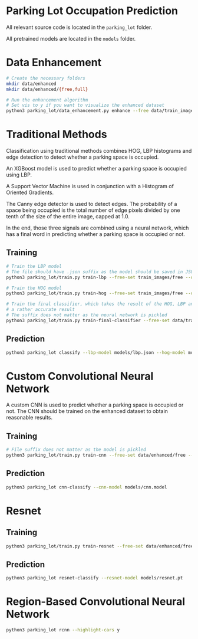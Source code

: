 # Parking Lot Occupation Prediction

All relevant source code is located in the `parking_lot` folder.

All pretrained models are located in the `models` folder.


# Data Enhancement

```sh
# Create the necessary folders
mkdir data/enhanced
mkdir data/enhanced/{free,full}

# Run the enhancement algorithm
# Set vis to y if you want to visualize the enhanced dataset
python3 parking_lot/data_enhancement.py enhance --free data/train_images/free --occupied data/train_images/full --dest data/enhanced --vis n
```

# Traditional Methods

Classification using traditional methods combines HOG, LBP histograms and edge detection to detect whether a parking
space is occupied.

An XGBoost model is used to predict whether a parking space is occupied using LBP.

A Support Vector Machine is used in conjunction with a Histogram of Oriented Gradients.

The Canny edge detector is used to detect edges. The probability of a space being occupied is the total number
of edge pixels divided by one tenth of the size of the entire image, capped at 1.0.

In the end, those three signals are combined using a neural network, which has a final word in predicting whether
a parking space is occupied or not.

## Training

```sh
# Train the LBP model
# The file should have .json suffix as the model should be saved in JSON format
python3 parking_lot/train.py train-lbp --free-set train_images/free --occupied-set train_images/full --model-name lbp.json

# Train the HOG model
python3 parking_lot/train.py train-hog --free-set train_images/free --occupied-set train_images/full --model-name hog.yml

# Train the final classifier, which takes the result of the HOG, LBP and edge prediction and gives us
# a rather accurate result
# The suffix does not matter as the neural network is pickled
python3 parking_lot/train.py train-final-classifier --free-set data/train_images/free --occupied-set data/train_images/full --hog-model models/hog.yml --lbp-model models/lbp.json --model-name models/classifier.model
```

## Prediction

```sh
python3 parking_lot classify --lbp-model models/lbp.json --hog-model models/hog.yml --final-classifier-model models/classifier.model
```

# Custom Convolutional Neural Network

A custom CNN is used to predict whether a parking space is occupied or not. The CNN should be trained on the enhanced dataset
to obtain reasonable results.

## Training

```sh
# File suffix does not matter as the model is pickled
python3 parking_lot/train.py train-cnn --free-set data/enhanced/free --occupied-set data/enhanced/full --model-name 'cnn.model'
```

## Prediction

```sh
python3 parking_lot cnn-classify --cnn-model models/cnn.model
```

# Resnet

## Training

```sh
python3 parking_lot/train.py train-resnet --free-set data/enhanced/free --occupied-set data/enhanced/full --model-name 'resnet.pt'
```

## Prediction

```sh
python3 parking_lot resnet-classify --resnet-model models/resnet.pt
```

# Region-Based Convolutional Neural Network

```sh
python3 parking_lot rcnn --highlight-cars y
```

